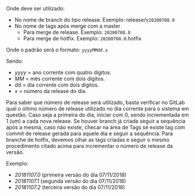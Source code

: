 Onde deve ser utilizado:
* No nome de branch do tipo release. Exemplo: release/v`20200708.0`  
* No nome de tags após merge com a master
  *  Para merge de release. Exemplo: `20200708.0`
  * Para merge de hotfix. Exemplo: `20200708.0`.hotfix   

Onde o padrão será o formato:
`yyyyMMdd.x`

Sendo:
* *yyyy* = ano corrente com quatro dígitos.
* *MM* = mês corrente com dois dígitos.
* *dd* = dia corrente com dois dígitos.
* *x* = número da release do dia.

Para saber que número de release será utilizado, basta verificar no GitLab qual o último número de release utilizado no dia corrente para o sistema em questão. Caso seja a primeira do dia, iniciar com 0, sendo incrementada em 1 (um) a cada nova release.
Se houver branch já criada seguir a sequência após a mesma, caso não existe, checar na área de Tags se existe tag com commit de release gerada para aquele dia e seguir a sequência.
Para branche de hotfix, devemos olhar as tags criadas e seguir o mesmo procedimento citado acima para incrementar o número de release da versão.

Exemplo:
* *20181107.0* (primeira versão do dia 07/11/2018)
* *20181107.1* (segunda versão do dia 07/11/2018)
* *20181107.2* (terceira versão do dia 07/11/2018)